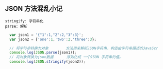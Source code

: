 ## JSON 方法混乱小记

    stringify: 字符串化
    parse: 解析
```js
  var json1 = '{"1":1,"2":2,"3":3}';
  var json2 = {'one':1,'two':2,'three':3};

  // 将字符串转换为对象        方法用来解析JSON字符串，构造由字符串描述的JavaScript值或对象。
  console.log(JSON.parse(json1));
  // 将对象转换为json数据      序列化成 一个JSON 字符串的值。
  console.log(JSON.stringify(json2)); 
```
